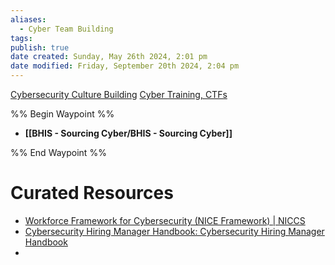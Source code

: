 ```yaml
---
aliases:
  - Cyber Team Building
tags: 
publish: true
date created: Sunday, May 26th 2024, 2:01 pm
date modified: Friday, September 20th 2024, 2:04 pm
---
```


[Cybersecurity Culture Building](../Cybersecurity%20Culture%20Building/Cybersecurity%20Culture%20Building.md)
[Cyber Training, CTFs](../Cyber%20Training,%20CTFs/Cyber%20Training,%20CTFs.md)

%% Begin Waypoint %%
- **[[BHIS - Sourcing Cyber/BHIS - Sourcing Cyber]]**

%% End Waypoint %%

# Curated Resources

- [Workforce Framework for Cybersecurity (NICE Framework) | NICCS](https://niccs.cisa.gov/workforce-development/nice-framework) 
- [Cybersecurity Hiring Manager Handbook: Cybersecurity Hiring Manager Handbook](https://cybersecurity-hiring-manager-handbook.netlify.app/) 
- 